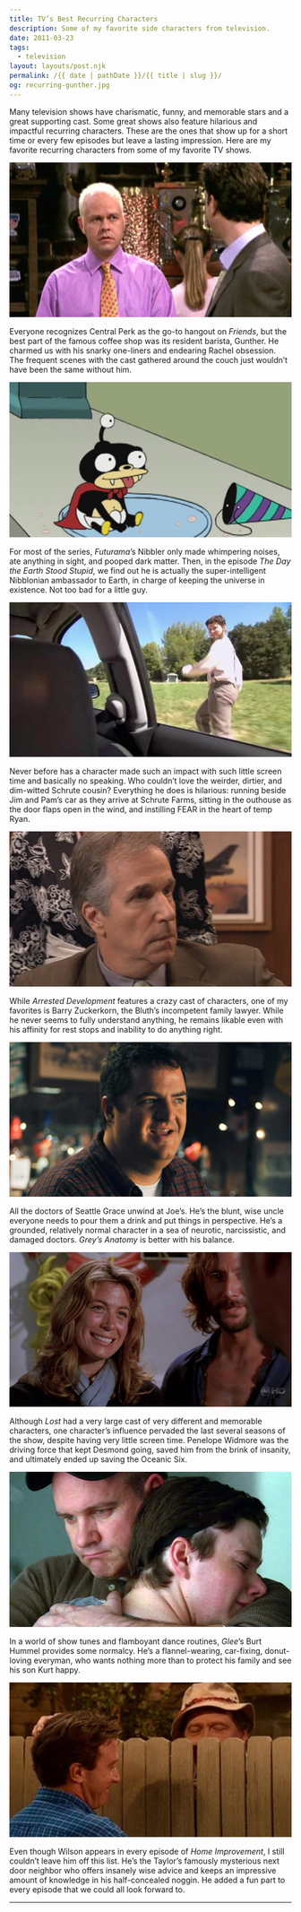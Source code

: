 ```yaml
---
title: TV’s Best Recurring Characters
description: Some of my favorite side characters from television.
date: 2011-03-23
tags: 
  - television
layout: layouts/post.njk
permalink: /{{ date | pathDate }}/{{ title | slug }}/
og: recurring-gunther.jpg
---
```


Many television shows have charismatic, funny, and memorable stars and a great supporting cast. Some great shows also feature hilarious and impactful recurring characters. These are the ones that show up for a short time or every few episodes but leave a lasting impression. Here are my favorite recurring characters from some of my favorite TV shows.

![Gunther from Friends](/img/recurring-gunther.jpg)

Everyone recognizes Central Perk as the go-to hangout on _Friends_, but the best part of the famous coffee shop was its resident barista, Gunther. He charmed us with his snarky one-liners and endearing Rachel obsession. The frequent scenes with the cast gathered around the couch just wouldn’t have been the same without him.

![Nibbler from Futurama](/img/recurring-nibbler.jpg)

For most of the series, _Futurama_’s Nibbler only made whimpering noises, ate anything in sight, and pooped dark matter. Then, in the episode _The Day the Earth Stood Stupid_, we find out he is actually the super-intelligent Nibblonian ambassador to Earth, in charge of keeping the universe in existence. Not too bad for a little guy.

![Mose from The Office](/img/recurring-mose.jpg)

Never before has a character made such an impact with such little screen time and basically no speaking. Who couldn’t love the weirder, dirtier, and dim-witted Schrute cousin? Everything he does is hilarious: running beside Jim and Pam’s car as they arrive at Schrute Farms, sitting in the outhouse as the door flaps open in the wind, and instilling FEAR in the heart of temp Ryan.

![Barry Zuckerkorn from Arrested Development](/img/recurring-barry.jpg)

While _Arrested Development_ features a crazy cast of characters, one of my favorites is Barry Zuckerkorn, the Bluth’s incompetent family lawyer. While he never seems to fully understand anything, he remains likable even with his affinity for rest stops and inability to do anything right.

![Joe from Grey’s Anatomy](/img/recurring-joe.jpg)

All the doctors of Seattle Grace unwind at Joe’s. He’s the blunt, wise uncle everyone needs to pour them a drink and put things in perspective. He’s a grounded, relatively normal character in a sea of neurotic, narcissistic, and damaged doctors. _Grey’s Anatomy_ is better with his balance.

![Penny from Lost](/img/recurring-penny.jpg)

Although _Lost_ had a very large cast of very different and memorable characters, one character’s influence pervaded the last several seasons of the show, despite having very little screen time. Penelope Widmore was the driving force that kept Desmond going, saved him from the brink of insanity, and ultimately ended up saving the Oceanic Six.

![Burt from Glee](/img/recurring-burt.jpg)

In a world of show tunes and flamboyant dance routines, _Glee_’s Burt Hummel provides some normalcy. He’s a flannel-wearing, car-fixing, donut-loving everyman, who wants nothing more than to protect his family and see his son Kurt happy.

![Wilson from Home Improvement](/img/recurring-wilson.jpg)

Even though Wilson appears in every episode of _Home Improvement_, I still couldn’t leave him off this list. He’s the Taylor’s famously mysterious next door neighbor who offers insanely wise advice and keeps an impressive amount of knowledge in his half-concealed noggin. He added a fun part to every episode that we could all look forward to.

---
